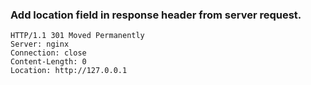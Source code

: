 ### Add location field in response header from server request.

```
HTTP/1.1 301 Moved Permanently
Server: nginx
Connection: close
Content-Length: 0
Location: http://127.0.0.1
```
